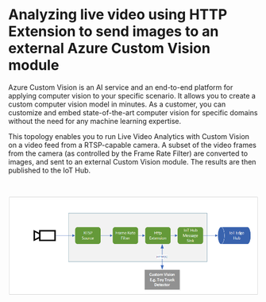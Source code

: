 # Analyzing live video using HTTP Extension to send images to an external Azure Custom Vision module 

Azure Custom Vision is an AI service and an end-to-end platform for applying computer vision to your specific scenario. It allows you to create a custom computer vision model in minutes. As a customer, you can customize and embed state-of-the-art computer vision for specific domains without the need for any machine learning expertise.

This topology enables you to run Live Video Analytics with Custom Vision on a video feed from a RTSP-capable camera. A subset of the video frames from the camera (as controlled by the Frame Rate Filter) are converted to images, and sent to an external Custom Vision module. The results are then published to the IoT Hub.

<br>
<p align="center">
  <img src="./topology.png" title="Analyzing live video using HTTP Extension to send images to an external Custom Vision module"/>
</p>
<br>
